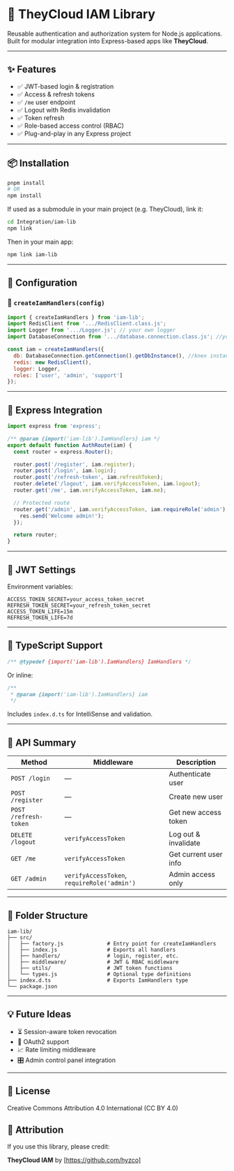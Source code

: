 # 🔐 TheyCloud IAM Library

Reusable authentication and authorization system for Node.js applications. Built for modular integration into Express-based apps like **TheyCloud**.

---

## ✨ Features

- ✅ JWT-based login & registration  
- ✅ Access & refresh tokens  
- ✅ `/me` user endpoint  
- ✅ Logout with Redis invalidation  
- ✅ Token refresh  
- ✅ Role-based access control (RBAC)  
- ✅ Plug-and-play in any Express project  

---

## 📦 Installation

```bash
pnpm install
# OR
npm install
```

If used as a submodule in your main project (e.g. TheyCloud), link it:

```bash
cd Integration/iam-lib
npm link
```

Then in your main app:

```bash
npm link iam-lib
```

---

## 🧩 Configuration

### 🔧 `createIamHandlers(config)`

```js
import { createIamHandlers } from 'iam-lib';
import RedisClient from '.../RedisClient.class.js';
import Logger from '.../Logger.js'; // your own logger
import DatabaseConnection from '.../database.connection.class.js'; //your own database class

const iam = createIamHandlers({
  db: DatabaseConnection.getConnection().getDbInstance(), //knex instance
  redis: new RedisClient(),
  logger: Logger,
  roles: ['user', 'admin', 'support']
});
```

---

## 🚀 Express Integration

```js
import express from 'express';

/** @param {import('iam-lib').IamHandlers} iam */
export default function AuthRoute(iam) {
  const router = express.Router();

  router.post('/register', iam.register);
  router.post('/login', iam.login);
  router.post('/refresh-token', iam.refreshToken);
  router.delete('/logout', iam.verifyAccessToken, iam.logout);
  router.get('/me', iam.verifyAccessToken, iam.me);

  // Protected route
  router.get('/admin', iam.verifyAccessToken, iam.requireRole('admin'), (req, res) => {
    res.send('Welcome admin!');
  });

  return router;
}
```

---

## 🔐 JWT Settings

Environment variables:

```env
ACCESS_TOKEN_SECRET=your_access_token_secret
REFRESH_TOKEN_SECRET=your_refresh_token_secret
ACCESS_TOKEN_LIFE=15m
REFRESH_TOKEN_LIFE=7d
```

---

## 🧪 TypeScript Support

```js
/** @typedef {import('iam-lib').IamHandlers} IamHandlers */
```

Or inline:

```js
/**
 * @param {import('iam-lib').IamHandlers} iam
 */
```

Includes `index.d.ts` for IntelliSense and validation.

---

## 🧠 API Summary

| Method              | Middleware               | Description              |
|---------------------|--------------------------|--------------------------|
| `POST /login`       | —                        | Authenticate user        |
| `POST /register`    | —                        | Create new user          |
| `POST /refresh-token` | —                      | Get new access token     |
| `DELETE /logout`    | `verifyAccessToken`      | Log out & invalidate     |
| `GET /me`           | `verifyAccessToken`      | Get current user info    |
| `GET /admin`        | `verifyAccessToken`, `requireRole('admin')` | Admin access only |

---

## 📁 Folder Structure

```
iam-lib/
├── src/
│   ├── factory.js              # Entry point for createIamHandlers
│   ├── index.js                # Exports all handlers
│   ├── handlers/               # login, register, etc.
│   ├── middleware/             # JWT & RBAC middleware
│   ├── utils/                  # JWT token functions
│   └── types.js                # Optional type definitions
├── index.d.ts                  # Exports IamHandlers type
└── package.json
```

---

## 💡 Future Ideas

- ⏳ Session-aware token revocation
- 🧩 OAuth2 support
- 📈 Rate limiting middleware
- 🎛 Admin control panel integration

---

## 📜 License

Creative Commons Attribution 4.0 International (CC BY 4.0)

## 📣 Attribution

If you use this library, please credit:

**TheyCloud IAM** by [https://github.com/hyzco]
